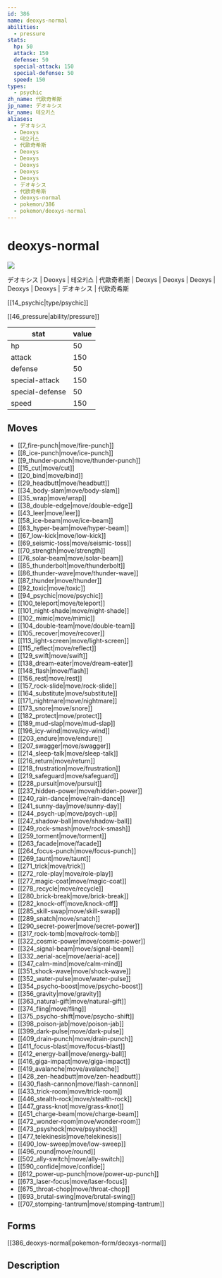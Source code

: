 ```yaml
---
id: 386
name: deoxys-normal
abilities:
  - pressure
stats:
  hp: 50
  attack: 150
  defense: 50
  special-attack: 150
  special-defense: 50
  speed: 150
types:
  - psychic
zh_name: 代欧奇希斯
jp_name: デオキシス
kr_name: 테오키스
aliases:
  - デオキシス
  - Deoxys
  - 테오키스
  - 代歐奇希斯
  - Deoxys
  - Deoxys
  - Deoxys
  - Deoxys
  - Deoxys
  - デオキシス
  - 代欧奇希斯
  - deoxys-normal
  - pokemon/386
  - pokemon/deoxys-normal
---
```

# deoxys-normal

![](https://raw.githubusercontent.com/PokeAPI/sprites/master/sprites/pokemon/386.png)

デオキシス | Deoxys | 테오키스 | 代歐奇希斯 | Deoxys | Deoxys | Deoxys | Deoxys | Deoxys | デオキシス | 代欧奇希斯

[[14_psychic|type/psychic]]

[[46_pressure|ability/pressure]]

|stat|value|
|---|---|
|hp|50|
|attack|150|
|defense|50|
|special-attack|150|
|special-defense|50|
|speed|150|


## Moves

- [[7_fire-punch|move/fire-punch]]
- [[8_ice-punch|move/ice-punch]]
- [[9_thunder-punch|move/thunder-punch]]
- [[15_cut|move/cut]]
- [[20_bind|move/bind]]
- [[29_headbutt|move/headbutt]]
- [[34_body-slam|move/body-slam]]
- [[35_wrap|move/wrap]]
- [[38_double-edge|move/double-edge]]
- [[43_leer|move/leer]]
- [[58_ice-beam|move/ice-beam]]
- [[63_hyper-beam|move/hyper-beam]]
- [[67_low-kick|move/low-kick]]
- [[69_seismic-toss|move/seismic-toss]]
- [[70_strength|move/strength]]
- [[76_solar-beam|move/solar-beam]]
- [[85_thunderbolt|move/thunderbolt]]
- [[86_thunder-wave|move/thunder-wave]]
- [[87_thunder|move/thunder]]
- [[92_toxic|move/toxic]]
- [[94_psychic|move/psychic]]
- [[100_teleport|move/teleport]]
- [[101_night-shade|move/night-shade]]
- [[102_mimic|move/mimic]]
- [[104_double-team|move/double-team]]
- [[105_recover|move/recover]]
- [[113_light-screen|move/light-screen]]
- [[115_reflect|move/reflect]]
- [[129_swift|move/swift]]
- [[138_dream-eater|move/dream-eater]]
- [[148_flash|move/flash]]
- [[156_rest|move/rest]]
- [[157_rock-slide|move/rock-slide]]
- [[164_substitute|move/substitute]]
- [[171_nightmare|move/nightmare]]
- [[173_snore|move/snore]]
- [[182_protect|move/protect]]
- [[189_mud-slap|move/mud-slap]]
- [[196_icy-wind|move/icy-wind]]
- [[203_endure|move/endure]]
- [[207_swagger|move/swagger]]
- [[214_sleep-talk|move/sleep-talk]]
- [[216_return|move/return]]
- [[218_frustration|move/frustration]]
- [[219_safeguard|move/safeguard]]
- [[228_pursuit|move/pursuit]]
- [[237_hidden-power|move/hidden-power]]
- [[240_rain-dance|move/rain-dance]]
- [[241_sunny-day|move/sunny-day]]
- [[244_psych-up|move/psych-up]]
- [[247_shadow-ball|move/shadow-ball]]
- [[249_rock-smash|move/rock-smash]]
- [[259_torment|move/torment]]
- [[263_facade|move/facade]]
- [[264_focus-punch|move/focus-punch]]
- [[269_taunt|move/taunt]]
- [[271_trick|move/trick]]
- [[272_role-play|move/role-play]]
- [[277_magic-coat|move/magic-coat]]
- [[278_recycle|move/recycle]]
- [[280_brick-break|move/brick-break]]
- [[282_knock-off|move/knock-off]]
- [[285_skill-swap|move/skill-swap]]
- [[289_snatch|move/snatch]]
- [[290_secret-power|move/secret-power]]
- [[317_rock-tomb|move/rock-tomb]]
- [[322_cosmic-power|move/cosmic-power]]
- [[324_signal-beam|move/signal-beam]]
- [[332_aerial-ace|move/aerial-ace]]
- [[347_calm-mind|move/calm-mind]]
- [[351_shock-wave|move/shock-wave]]
- [[352_water-pulse|move/water-pulse]]
- [[354_psycho-boost|move/psycho-boost]]
- [[356_gravity|move/gravity]]
- [[363_natural-gift|move/natural-gift]]
- [[374_fling|move/fling]]
- [[375_psycho-shift|move/psycho-shift]]
- [[398_poison-jab|move/poison-jab]]
- [[399_dark-pulse|move/dark-pulse]]
- [[409_drain-punch|move/drain-punch]]
- [[411_focus-blast|move/focus-blast]]
- [[412_energy-ball|move/energy-ball]]
- [[416_giga-impact|move/giga-impact]]
- [[419_avalanche|move/avalanche]]
- [[428_zen-headbutt|move/zen-headbutt]]
- [[430_flash-cannon|move/flash-cannon]]
- [[433_trick-room|move/trick-room]]
- [[446_stealth-rock|move/stealth-rock]]
- [[447_grass-knot|move/grass-knot]]
- [[451_charge-beam|move/charge-beam]]
- [[472_wonder-room|move/wonder-room]]
- [[473_psyshock|move/psyshock]]
- [[477_telekinesis|move/telekinesis]]
- [[490_low-sweep|move/low-sweep]]
- [[496_round|move/round]]
- [[502_ally-switch|move/ally-switch]]
- [[590_confide|move/confide]]
- [[612_power-up-punch|move/power-up-punch]]
- [[673_laser-focus|move/laser-focus]]
- [[675_throat-chop|move/throat-chop]]
- [[693_brutal-swing|move/brutal-swing]]
- [[707_stomping-tantrum|move/stomping-tantrum]]

## Forms



[[386_deoxys-normal|pokemon-form/deoxys-normal]]

## Description



